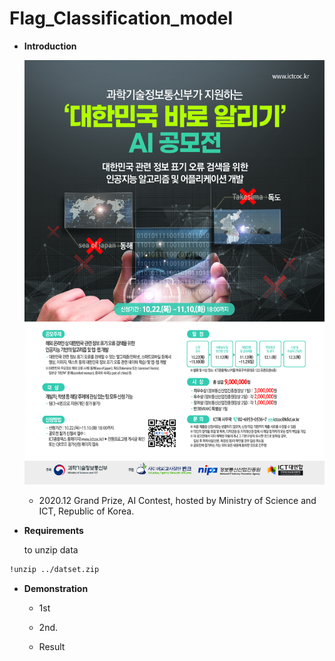 # Flag_Classification_model

- **Introduction**

  

  ![](https://github.com/Korea-Flag-Classification/Flag_Classification_model/blob/main/img/img.jpg) 

  

  - 2020.12 Grand Prize, AI Contest, hosted by Ministry of Science and ICT, Republic of Korea. 

  

- **Requirements**

    to unzip data

```bash
!unzip ../datset.zip
```

- **Demonstration**

  - 1st  

    

  - 2nd. 

    

  - Result
